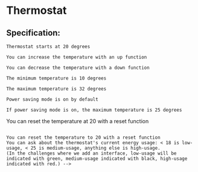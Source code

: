 # Thermostat



## Specification:

```
Thermostat starts at 20 degrees
```
```
You can increase the temperature with an up function
```
```
You can decrease the temperature with a down function
```
```
The minimum temperature is 10 degrees
```
```
The maximum temperature is 32 degrees
```
```
Power saving mode is on by default
```
```
If power saving mode is on, the maximum temperature is 25 degrees
```
You can reset the temperature at 20 with a reset function
```

You can reset the temperature to 20 with a reset function
You can ask about the thermostat's current energy usage: < 18 is low-usage, < 25 is medium-usage, anything else is high-usage.
(In the challenges where we add an interface, low-usage will be indicated with green, medium-usage indicated with black, high-usage indicated with red.) -->
